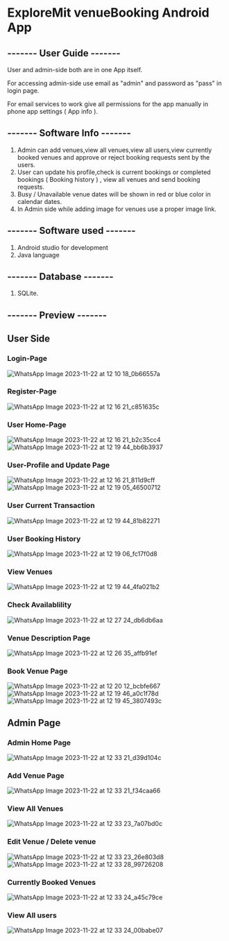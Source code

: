 # ExploreMit venueBooking Android App

## ------- User Guide -------
User and admin-side both are in one App itself.

For accessing admin-side use email as "admin" and password as "pass" in login page.

For email services to work give all permissions for the app manually in phone app settings ( App info ).



## ------- Software Info -------
1. Admin can add venues,view all venues,view all users,view currently booked venues and approve or reject booking requests sent by the users.
2. User can update his profile,check is current bookings or completed bookings ( Booking history ) , view all venues and send booking requests.
3. Busy / Unavailable venue dates will be shown in red or blue color in calendar dates.
4. In Admin side while adding image for venues use a proper image link.
## ------- Software used -------
1. Android studio for development
2. Java language
## ------- Database -------
1. SQLite.

   
## ------- Preview -------

## User Side

### Login-Page
![WhatsApp Image 2023-11-22 at 12 10 18_0b66557a](https://github.com/MeghanathShetty/venueBooking_Android_App/assets/127648939/a933dbb5-9732-44bc-9a30-2c49e26cfb3f)

### Register-Page
![WhatsApp Image 2023-11-22 at 12 16 21_c851635c](https://github.com/MeghanathShetty/venueBooking_Android_App/assets/127648939/592520be-4e3e-43b8-acaa-82f0b037bff1)

### User Home-Page
![WhatsApp Image 2023-11-22 at 12 16 21_b2c35cc4](https://github.com/MeghanathShetty/venueBooking_Android_App/assets/127648939/ec2fb37a-055f-4f6c-b14b-38ef2df3d2b6)
![WhatsApp Image 2023-11-22 at 12 19 44_bb6b3937](https://github.com/MeghanathShetty/venueBooking_Android_App/assets/127648939/4636ee9b-99bc-4ff2-8800-0408f96eeb6e)

### User-Profile and Update Page
![WhatsApp Image 2023-11-22 at 12 16 21_811d9cff](https://github.com/MeghanathShetty/venueBooking_Android_App/assets/127648939/fdd9e0ed-3372-43f0-8ab6-208bc4d9d020)
![WhatsApp Image 2023-11-22 at 12 19 05_46500712](https://github.com/MeghanathShetty/venueBooking_Android_App/assets/127648939/43466e28-91f7-4f00-894a-134aefc5079e)

### User Current Transaction 
![WhatsApp Image 2023-11-22 at 12 19 44_81b82271](https://github.com/MeghanathShetty/venueBooking_Android_App/assets/127648939/ebba7a24-16ac-431f-b431-261c4e25908f)

### User Booking History
![WhatsApp Image 2023-11-22 at 12 19 06_fc17f0d8](https://github.com/MeghanathShetty/venueBooking_Android_App/assets/127648939/5b017f8f-95a9-4a9f-8a2c-f646a2f98de2)

### View Venues
![WhatsApp Image 2023-11-22 at 12 19 44_4fa021b2](https://github.com/MeghanathShetty/venueBooking_Android_App/assets/127648939/ed2f21d5-c994-476b-88be-d6e03782481b)

### Check Availablility
![WhatsApp Image 2023-11-22 at 12 27 24_db6db6aa](https://github.com/MeghanathShetty/venueBooking_Android_App/assets/127648939/7668cb37-5036-45db-8ed6-579ba16010f5)

### Venue Description Page
![WhatsApp Image 2023-11-22 at 12 26 35_affb91ef](https://github.com/MeghanathShetty/venueBooking_Android_App/assets/127648939/3528bc04-202c-4a8c-8919-a3edfd339007)

### Book Venue Page
![WhatsApp Image 2023-11-22 at 12 20 12_bcbfe667](https://github.com/MeghanathShetty/venueBooking_Android_App/assets/127648939/12dc7e41-963f-453f-b3b4-9575336840b9)
![WhatsApp Image 2023-11-22 at 12 19 46_a0c1f78d](https://github.com/MeghanathShetty/venueBooking_Android_App/assets/127648939/6cd79bff-4d14-4ae0-af01-98aaf75e80e4)
![WhatsApp Image 2023-11-22 at 12 19 45_3807493c](https://github.com/MeghanathShetty/venueBooking_Android_App/assets/127648939/3f057fdf-29a7-46f3-b1ba-9762891ce2f7)


## Admin Page

### Admin Home Page
![WhatsApp Image 2023-11-22 at 12 33 21_d39d104c](https://github.com/MeghanathShetty/venueBooking_Android_App/assets/127648939/9740341c-5cb2-4b22-a66e-fc51be64bcd5)

### Add Venue Page
![WhatsApp Image 2023-11-22 at 12 33 21_f34caa66](https://github.com/MeghanathShetty/venueBooking_Android_App/assets/127648939/3d92d9c7-6bf3-4b43-bcb9-d612af9a9d22)

### View All Venues
![WhatsApp Image 2023-11-22 at 12 33 23_7a07bd0c](https://github.com/MeghanathShetty/venueBooking_Android_App/assets/127648939/254d827a-2daf-4edc-a472-5be12b769fdb)

### Edit Venue / Delete venue
![WhatsApp Image 2023-11-22 at 12 33 23_26e803d8](https://github.com/MeghanathShetty/venueBooking_Android_App/assets/127648939/faf4a79b-57f7-49d4-9fc8-3d3284741a45)
![WhatsApp Image 2023-11-22 at 12 33 28_99726208](https://github.com/MeghanathShetty/venueBooking_Android_App/assets/127648939/92e23515-bed3-4c2d-93ea-1c12b7689405)

### Currently Booked Venues
![WhatsApp Image 2023-11-22 at 12 33 24_a45c79ce](https://github.com/MeghanathShetty/venueBooking_Android_App/assets/127648939/3dff70c1-aa6a-47da-af73-35280223960c)

### View All users
![WhatsApp Image 2023-11-22 at 12 33 24_00babe07](https://github.com/MeghanathShetty/venueBooking_Android_App/assets/127648939/d10b18b9-a927-4e8c-a2da-a6f38514963f)

